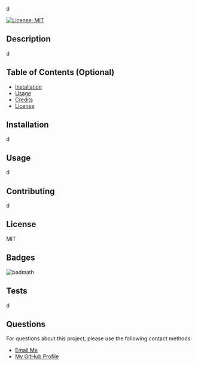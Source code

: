 d

[![License: MIT](https://img.shields.io/badge/License-MIT-yellow.svg)](https://opensource.org/licenses/MIT)

## Description

d

## Table of Contents (Optional)

- [Installation](#installation)
- [Usage](#usage)
- [Credits](#credits)
- [License](#license)

## Installation

d

## Usage

d    

## Contributing

d

## License

MIT


## Badges

![badmath](https://img.shields.io/github/languages/top/lernantino/badmath)



## Tests

d

## Questions

For questions about this project, please use the following contact methods: 

<ul>
  <li> <a href='mailto://d?subject="contact me"&body="hi"'> Email Me </a> </li>
  <li> <a href='https://github.com/d'> My GitHub Profile </a> </li>
</ul>

